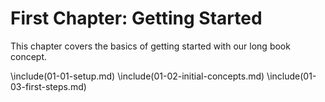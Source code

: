 # First Chapter: Getting Started

This chapter covers the basics of getting started with our long book concept.

\\include(01-01-setup.md)  <!-- Stub: Setup -->
\\include(01-02-initial-concepts.md)  <!-- Stub: Initial Concepts -->
\\include(01-03-first-steps.md)  <!-- Stub: First Steps -->
